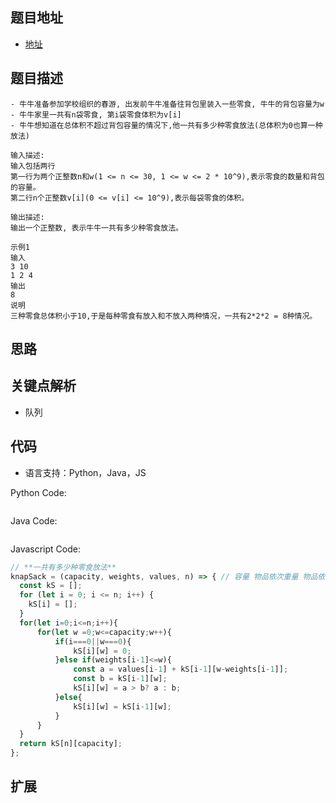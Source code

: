 ## 题目地址

- [地址](https://m.nowcoder.com/questions?uuid=bf877f837467488692be703735db84e6)

## 题目描述

```
- 牛牛准备参加学校组织的春游, 出发前牛牛准备往背包里装入一些零食, 牛牛的背包容量为w
- 牛牛家里一共有n袋零食, 第i袋零食体积为v[i]
- 牛牛想知道在总体积不超过背包容量的情况下,他一共有多少种零食放法(总体积为0也算一种放法)

输入描述:
输入包括两行
第一行为两个正整数n和w(1 <= n <= 30, 1 <= w <= 2 * 10^9),表示零食的数量和背包的容量。
第二行n个正整数v[i](0 <= v[i] <= 10^9),表示每袋零食的体积。

输出描述:
输出一个正整数, 表示牛牛一共有多少种零食放法。

示例1
输入
3 10
1 2 4
输出
8
说明
三种零食总体积小于10,于是每种零食有放入和不放入两种情况，一共有2*2*2 = 8种情况。
```

## 思路

## 关键点解析

- 队列

## 代码

- 语言支持：Python，Java，JS

Python Code:

```python

```

Java Code:

```java

```

Javascript Code:

```js
// **一共有多少种零食放法**
knapSack = (capacity, weights, values, n) => { // 容量 物品依次重量 物品依次价值 物品个数
  const kS = [];
  for (let i = 0; i <= n; i++) {
    kS[i] = [];
  }
  for(let i=0;i<=n;i++){
      for(let w =0;w<=capacity;w++){
          if(i===0||w===0){
              kS[i][w] = 0;
          }else if(weights[i-1]<=w){
              const a = values[i-1] + kS[i-1][w-weights[i-1]];
              const b = kS[i-1][w];
              kS[i][w] = a > b? a : b;
          }else{
              kS[i][w] = kS[i-1][w];
          }
      }
  }
  return kS[n][capacity];
};
```

## 扩展
